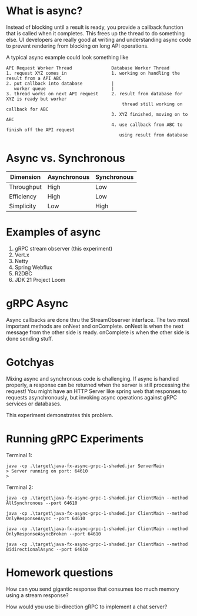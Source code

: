 # What is async?

Instead of blocking until a result is ready, you provide a callback function that is called when
it completes. This frees up the thread to do something else. UI developers are really good at
writing and understanding async code to prevent rendering from blocking on long API operations.

A typical async example could look something like
```shell
API Request Worker Thread               Database Worker Thread
1. request XYZ comes in                 1. working on handling the result from a API ABC
2. put callback into database           |
   worker queue                         |
3. thread works on next API request     2. result from database for XYZ is ready but worker
                                            thread still working on callback for ABC  
                                        3. XYZ finished, moving on to ABC
                                        4. use callback from ABC to finish off the API request
                                           using result from database         
```

# Async vs. Synchronous

| Dimension       | Asynchronous              | Synchronous                      |
|-----------------|---------------------------|----------------------------------|
| Throughput      | High                      | Low                              |
| Efficiency      | High                      | Low                              |
| Simplicity      | Low                       | High                             |

# Examples of async

1. gRPC stream observer (this experiment)
2. Vert.x
3. Netty
4. Spring Webflux
5. R2DBC
2. JDK 21 Project Loom


# gRPC Async
Async callbacks are done thru the StreamObserver interface.
The two most important methods are onNext and onComplete.
onNext is when the next message from the other side is ready.
onComplete is when the other side is done sending stuff.

# Gotchyas
Mixing async and synchronous code is challenging.
If async is handled properly, a response can be returned when the server is still processing the request!
You might have an HTTP Server like spring web that responses to requests asynchronously, but invoking
async operations against gRPC services or databases.

This experiment demonstrates this problem.


# Running gRPC Experiments

Terminal 1:
```shell
java -cp .\target\java-fx-async-grpc-1-shaded.jar ServerMain
> Server running on port: 64610
> 
```

Terminal 2:
```shell
java -cp .\target\java-fx-async-grpc-1-shaded.jar ClientMain --method AllSynchronous --port 64610

```

```shell
java -cp .\target\java-fx-async-grpc-1-shaded.jar ClientMain --method OnlyResponseAsync --port 64610

```

```shell
java -cp .\target\java-fx-async-grpc-1-shaded.jar ClientMain --method OnlyResponseAsyncBroken --port 64610

```

```shell
java -cp .\target\java-fx-async-grpc-1-shaded.jar ClientMain --method BidirectionalAsync --port 64610

```


# Homework questions

How can you send gigantic response that consumes too much memory using a stream response?

How would you use bi-direction gRPC to implement a chat server?
